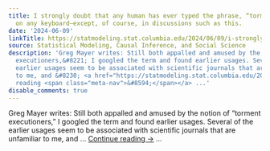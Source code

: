 ```yaml
---
title: I strongly doubt that any human has ever typed the phrase, “torment executioners,”
  on any keyboard—except, of course, in discussions such as this.
date: '2024-06-09'
linkTitle: https://statmodeling.stat.columbia.edu/2024/06/09/i-strongly-doubt-that-any-human-has-ever-typed-the-phrase-torment-executioners-on-any-keyboard-except-of-course-in-discussions-such-as-this/
source: Statistical Modeling, Causal Inference, and Social Science
description: 'Greg Mayer writes: Still both appalled and amused by the notion of &#8220;torment
  executioners,&#8221; I googled the term and found earlier usages. Several of the
  earlier usages seem to be associated with scientific journals that are unfamiliar
  to me, and &#8230; <a href="https://statmodeling.stat.columbia.edu/2024/06/09/i-strongly-doubt-that-any-human-has-ever-typed-the-phrase-torment-executioners-on-any-keyboard-except-of-course-in-discussions-such-as-this/">Continue
  reading <span class="meta-nav">&#8594;</span></a> ...'
disable_comments: true
---
```

Greg Mayer writes: Still both appalled and amused by the notion of &#8220;torment executioners,&#8221; I googled the term and found earlier usages. Several of the earlier usages seem to be associated with scientific journals that are unfamiliar to me, and &#8230; <a href="https://statmodeling.stat.columbia.edu/2024/06/09/i-strongly-doubt-that-any-human-has-ever-typed-the-phrase-torment-executioners-on-any-keyboard-except-of-course-in-discussions-such-as-this/">Continue reading <span class="meta-nav">&#8594;</span></a> ...